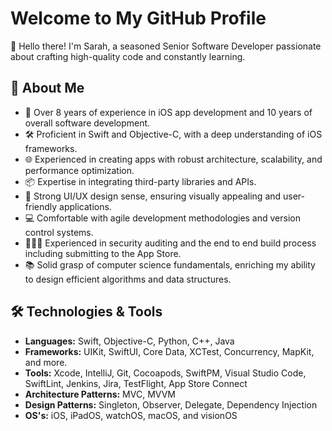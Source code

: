 # Welcome to My GitHub Profile

👋 Hello there! I'm Sarah, a seasoned Senior Software Developer passionate about crafting high-quality code and constantly learning.

## 🚀 About Me

- 📱 Over 8 years of experience in iOS app development and 10 years of overall software development.
- 🛠️ Proficient in Swift and Objective-C, with a deep understanding of iOS frameworks.
- 🌐 Experienced in creating apps with robust architecture, scalability, and performance optimization.
- 📦 Expertise in integrating third-party libraries and APIs.
- 🎨 Strong UI/UX design sense, ensuring visually appealing and user-friendly applications.
- 💻 Comfortable with agile development methodologies and version control systems.
- 🕵🏻‍♀️ Experienced in security auditing and the end to end build process including submitting to the App Store.
- 📚 Solid grasp of computer science fundamentals, enriching my ability to design efficient algorithms and data structures.

## 🛠️ Technologies & Tools

- **Languages:** Swift, Objective-C, Python, C++, Java
- **Frameworks:** UIKit, SwiftUI, Core Data, XCTest, Concurrency, MapKit, and more.
- **Tools:** Xcode, IntelliJ, Git, Cocoapods, SwiftPM, Visual Studio Code, SwiftLint, Jenkins, Jira, TestFlight, App Store Connect
- **Architecture Patterns:** MVC, MVVM
- **Design Patterns:** Singleton, Observer, Delegate, Dependency Injection
- **OS's:** iOS, iPadOS, watchOS, macOS, and visionOS

